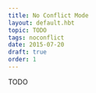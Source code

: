 ```yaml
---
title: No Conflict Mode
layout: default.hbt
topic: TODO
tags: noconflict
date: 2015-07-20
draft: true
order: 1
---
```


TODO